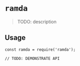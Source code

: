 # `ramda`

> TODO: description

## Usage

```
const ramda = require('ramda');

// TODO: DEMONSTRATE API
```

